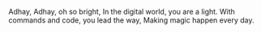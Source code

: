 Adhay, Adhay, oh so bright, In the digital world, you are a light. With commands
and code, you lead the way, Making magic happen every day.
